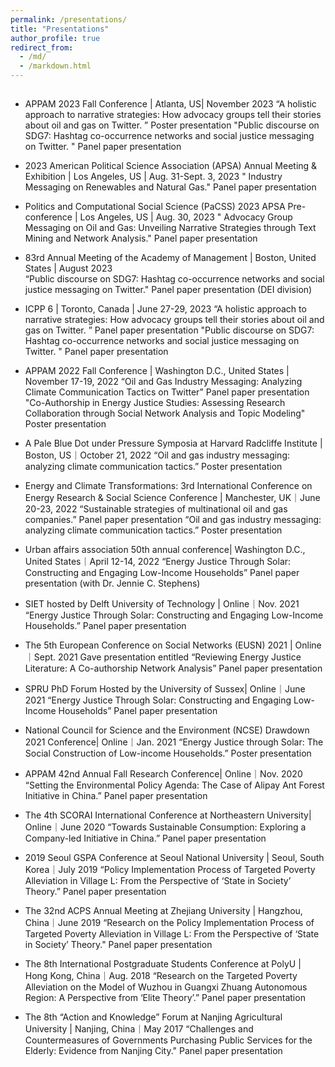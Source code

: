 ```yaml
---
permalink: /presentations/
title: "Presentations"
author_profile: true
redirect_from: 
  - /md/
  - /markdown.html
---
```


## 
- APPAM 2023 Fall Conference | Atlanta, US| November 2023
“A holistic approach to narrative strategies: How advocacy groups tell their stories about oil and gas on Twitter. ” Poster presentation
"Public discourse on SDG7: Hashtag co-occurrence networks and social justice messaging on Twitter. " Panel paper presentation

- 2023 American Political Science Association (APSA) Annual Meeting & Exhibition | Los Angeles, US | Aug. 31-Sept. 3, 2023
" Industry Messaging on Renewables and Natural Gas." Panel paper presentation

- Politics and Computational Social Science (PaCSS) 2023 APSA Pre-conference | Los Angeles, US | Aug. 30, 2023
" Advocacy Group Messaging on Oil and Gas: Unveiling Narrative Strategies through Text Mining and Network Analysis." Panel paper presentation

- 83rd Annual Meeting of the Academy of Management | Boston, United States | August 2023					
“Public discourse on SDG7: Hashtag co-occurrence networks and social justice messaging on Twitter." Panel paper presentation (DEI division)

- ICPP 6 | Toronto, Canada | June 27-29, 2023
“A holistic approach to narrative strategies: How advocacy groups tell their stories about oil and gas on Twitter. ” Panel paper presentation
"Public discourse on SDG7: Hashtag co-occurrence networks and social justice messaging on Twitter. " Panel paper presentation

- APPAM 2022 Fall Conference | Washington D.C., United States | November 17-19, 2022
“Oil and Gas Industry Messaging: Analyzing Climate Communication Tactics on Twitter” Panel paper presentation
"Co-Authorship in Energy Justice Studies: Assessing Research Collaboration through Social Network Analysis and Topic Modeling" Poster presentation

- A Pale Blue Dot under Pressure Symposia at Harvard Radcliffe Institute  | Boston, US｜October 21, 2022
“Oil and gas industry messaging: analyzing climate communication tactics.” Poster presentation

- Energy and Climate Transformations: 3rd International Conference on Energy Research & Social Science Conference | Manchester, UK｜June 20-23, 2022
“Sustainable strategies of multinational oil and gas companies.” Panel paper presentation
“Oil and gas industry messaging: analyzing climate communication tactics.” Poster presentation

- Urban affairs association 50th annual conference| Washington D.C., United States｜April 12-14, 2022
“Energy Justice Through Solar: Constructing and Engaging Low-Income Households” Panel paper presentation (with Dr. Jennie C. Stephens)

- SIET hosted by Delft University of Technology | Online｜Nov. 2021  
“Energy Justice Through Solar: Constructing and Engaging Low-Income Households.”  Panel paper presentation

- The 5th European Conference on Social Networks (EUSN) 2021 | Online｜Sept. 2021
Gave presentation entitled “Reviewing Energy Justice Literature: A Co-authorship Network Analysis” Panel paper presentation

- SPRU PhD Forum Hosted by the University of Sussex| Online｜June 2021
“Energy Justice Through Solar: Constructing and Engaging Low-Income Households” Panel paper presentation

- National Council for Science and the Environment (NCSE) Drawdown 2021 Conference| Online｜Jan. 2021
“Energy Justice through Solar: The Social Construction of Low-income Households.” Poster presentation

- APPAM 42nd Annual Fall Research Conference| Online｜Nov. 2020
“Setting the Environmental Policy Agenda: The Case of Alipay Ant Forest Initiative in China.” Panel paper presentation

- The 4th SCORAI International Conference at Northeastern University| Online｜June 2020 
“Towards Sustainable Consumption: Exploring a Company-led Initiative in China.” Panel paper presentation

- 2019 Seoul GSPA Conference at Seoul National University | Seoul, South Korea｜July 2019
“Policy Implementation Process of Targeted Poverty Alleviation in Village L: From the Perspective of ‘State in Society’ Theory.” Panel paper presentation

- The 32nd ACPS Annual Meeting at Zhejiang University | Hangzhou, China｜June 2019
“Research on the Policy Implementation Process of Targeted Poverty Alleviation in Village L: From the Perspective of ‘State in Society’ Theory." Panel paper presentation

- The 8th International Postgraduate Students Conference at PolyU | Hong Kong, China｜Aug. 2018
“Research on the Targeted Poverty Alleviation on the Model of Wuzhou in Guangxi Zhuang Autonomous Region: A Perspective from ‘Elite Theory’.” Panel paper presentation

- The 8th “Action and Knowledge” Forum at Nanjing Agricultural University | Nanjing, China｜May 2017
“Challenges and Countermeasures of Governments Purchasing Public Services for the Elderly: Evidence from Nanjing City." Panel paper presentation

